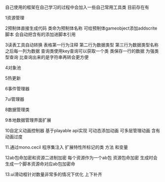 自己使用的框架在自己学习的过程中会加入一些自己常用工具类 目前存在有

1资源管理

2预制体直接生成代码 类命为预制体名称 可给预制体gameobject添加addscrite脚本 会自动把含有的添加进脚本引用

3读表工具自动转换 表格第一行为注释 第二行为数据类型 第三行为数据类型名称 之后每一列为数据 查询类使用key查询可以获取一个类 类保存一行的数据 为强类型查询 比查询出来的是字符串再转会更方便

4对象池

5热更新

6事件管理器

7ui管理器

8数据管理类

9本地数据管理界面扩展

10自定义动画控制器 基于playable api实现 可动态添加动画 可多层管理动画 含有动画过度

11.通过mono.cecil 程序集注入 扩展特性所标记的类 方法 和变量

12ab包命加密和资源二进制加密 每个资源作为一个ab包 资源包命加密 生成时会生成一个脚本资源命对应ab包加密命

13.ui滑动框针对数量非常多的情况下优化 上下补齐
